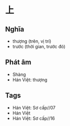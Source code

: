 # 上

## Nghĩa
* thượng (trên, vị trí)
* trước (thời gian, trước đó)

## Phát âm
* Shàng
* Hán Việt: thượng

## Tags
* Hán Việt: Sơ cấp//07
* Hán Việt
* Hán Việt: Sơ cấp//16

<script>window.HANZI_FIELD='上';</script>
